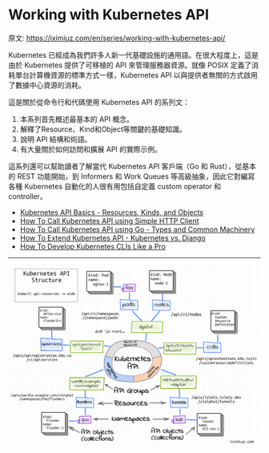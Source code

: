 # Working with Kubernetes API

原文: https://iximiuz.com/en/series/working-with-kubernetes-api/

Kubernetes 已經成為我們許多人新一代基礎設施的通用語。在很大程度上，這是由於 Kubernetes 提供了可移植的 API 來管理服務器資源。就像 POSIX 定義了消耗單台計算機資源的標準方式一樣，Kubernetes API 以與提供者無關的方式啟用了數據中心資源的消耗。

這是關於從命令行和代碼使用 Kubernetes API 的系列文：

1. 本系列首先概述最基本的 API 概念。
2. 解釋了Resource、Kind​​和Object等關鍵的基礎知識。
3. 說明 API 結構和術語。
4. 有大量關於如何訪問和擴展 API 的實際示例。

這系列還可以幫助讀者了解當代 Kubernetes API 客戶端（Go 和 Rust），從基本的 REST 功能開始，到 Informers 和 Work Queues 等高級抽象，因此它對編寫各種 Kubernetes 自動化的人很有用包括自定義 custom operator 和 controller。

- [Kubernetes API Basics - Resources, Kinds, and Objects](https://iximiuz.com/en/posts/kubernetes-api-structure-and-terminology/)
- [How To Call Kubernetes API using Simple HTTP Client](https://iximiuz.com/en/posts/kubernetes-api-call-simple-http-client/)
- [How To Call Kubernetes API using Go - Types and Common Machinery](https://iximiuz.com/en/posts/kubernetes-api-go-types-and-common-machinery/)
- [How To Extend Kubernetes API - Kubernetes vs. Django](https://iximiuz.com/en/posts/kubernetes-api-how-to-extend/)
- [How To Develop Kubernetes CLIs Like a Pro](https://iximiuz.com/en/posts/kubernetes-api-go-cli/)

---

![](./assets/k8s-api-intro.png)

